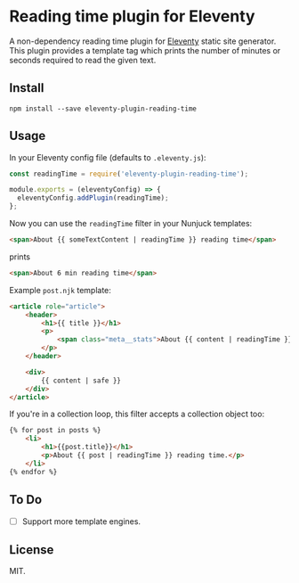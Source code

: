 # Reading time plugin for Eleventy

A non-dependency reading time plugin for [Eleventy](https://www.11ty.io/) static site generator. This plugin provides a template tag which prints the number of minutes or seconds required to read the given text.

## Install

```shell
npm install --save eleventy-plugin-reading-time
```

## Usage

In your Eleventy config file (defaults to `.eleventy.js`):

```js
const readingTime = require('eleventy-plugin-reading-time');

module.exports = (eleventyConfig) => {
  eleventyConfig.addPlugin(readingTime);
};
```

Now you can use the `readingTime` filter in your Nunjuck templates:

```html
<span>About {{ someTextContent | readingTime }} reading time</span>
```

prints

```html
<span>About 6 min reading time</span>
```

Example `post.njk` template:

```html
<article role="article">
    <header>
        <h1>{{ title }}</h1>
        <p>
            <span class="meta__stats">About {{ content | readingTime }} reading time</span>
        </p>
    </header>

    <div>
        {{ content | safe }}
    </div>
</article>
```

If you're in a collection loop, this filter accepts a collection object too:

```html
{% for post in posts %}
    <li>
        <h1>{{post.title}}</h1>
        <p>About {{ post | readingTime }} reading time.</p>
    </li>
{% endfor %}
```

## To Do

- [ ] Support more template engines.

## License

MIT.

